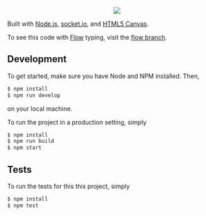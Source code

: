 <p align="center">
  <a href="https://travis-ci.com/vzhou842/example-.io-game">
    <img src="https://travis-ci.com/vzhou842/example-.io-game.svg?branch=master"></img>
  </a>
</p>

Built with [Node.js](https://nodejs.org/), [socket.io](https://socket.io/), and [HTML5 Canvas](https://www.w3schools.com/html/html5_canvas.asp).

To see this code with [Flow](https://flow.org/) typing, visit the [flow branch](https://github.com/vzhou842/example-.io-game/tree/flow).

## Development

To get started, make sure you have Node and NPM installed. Then,

```bash
$ npm install
$ npm run develop
```

on your local machine.

To run the project in a production setting, simply

```bash
$ npm install
$ npm run build
$ npm start
```

## Tests

To run the tests for this this project, simply

```bash
$ npm install
$ npm test
```
